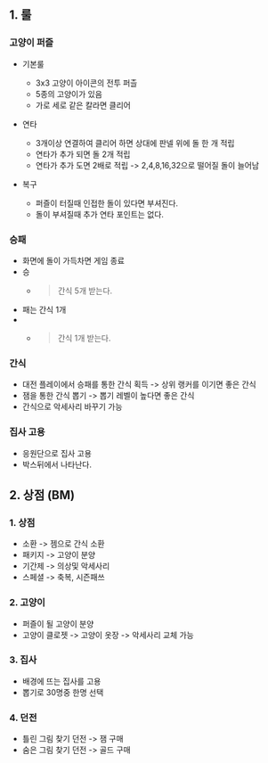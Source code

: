## 1. 룰
### 고양이 퍼즐 
- 기본룰
  - 3x3 고양이 아이콘의 전투 퍼츨
  - 5종의 고양이가 있음
  - 가로 세로 같은 칼라면 클리어

- 연타
  - 3개이상 연결하여 클리어 하면 상대에 판넬 위에 돌 한 개 적립
  - 연타가 추가 되면 돌 2개 적립
  - 연타가 추가 도면 2배로 적립 -> 2,4,8,16,32으로 떨어질 돌이 늘어남 

- 복구
  - 퍼즐이 터질때 인접한 돌이 있다면 부셔진다.
  - 돌이 부셔질때 추가 연타 포인트는 없다. 
 
### 승패
- 화면에 돌이 가득차면 게임 종료
- 승 
  - > 간식 5개 받는다. 
- 패는 간식 1개
- - > 간식 1개 받는다.

### 간식
- 대전 플레이에서 승패를 통한 간식 획득 -> 상위 랭커를 이기면 좋은 간식 
- 잼을 통한 간식 뽑기 -> 뽑기 레벨이 높다면 좋은 간식
- 간식으로 악세사리 바꾸기 가능 

### 집사 고용
- 응원단으로 집사 고용
- 박스뒤에서 나타난다.

## 2. 상점 (BM)
### 1. 상점
- 소환 -> 젬으로 간식 소환
- 패키지 -> 고양이 분양
- 기간제 -> 의상및 악세사리
- 스페셜 -> 축복, 시즌패쓰  

### 2. 고양이 
- 퍼즐이 될 고양이 분양
- 고양이 클로젯 -> 고양이 옷장 -> 악세사리 교체 가능
 
### 3. 집사
- 배경에 뜨는 집사를 고용 
- 뽑기로 30명중 한명 선택  
 
### 4. 던전
- 틀린 그림 찾기 던전 -> 잼 구매
- 숨은 그림 찾기 던전 -> 골드 구매
